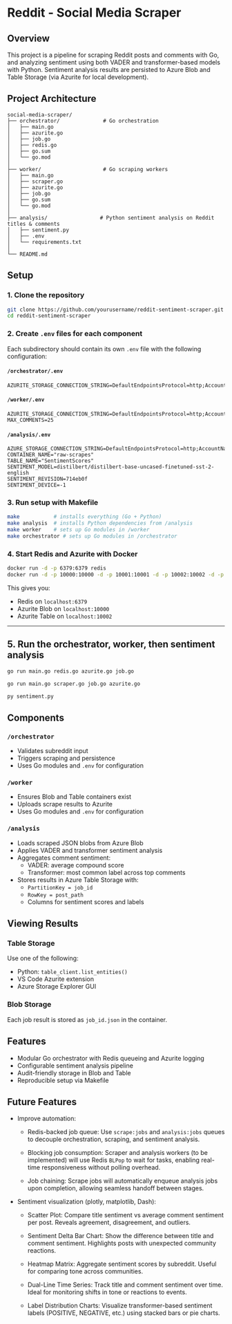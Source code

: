 # Reddit - Social Media Scraper

## Overview

This project is a pipeline for scraping Reddit posts and comments with Go, and analyzing sentiment using both VADER and transformer-based models with Python. Sentiment analysis results are persisted to Azure Blob and Table Storage (via Azurite for local development).

## Project Architecture

```
social-media-scraper/
├── orchestrator/              # Go orchestration
│   ├── main.go
│   ├── azurite.go
│   ├── job.go
│   ├── redis.go
│   ├── go.sum
│   └── go.mod
│
├── worker/                    # Go scraping workers
│   ├── main.go
│   ├── scraper.go
│   ├── azurite.go
│   ├── job.go
│   ├── go.sum
│   └── go.mod
│
├── analysis/                 # Python sentiment analysis on Reddit titles & comments
│   ├── sentiment.py
│   ├── .env
│   └── requirements.txt
│
└── README.md
```

## Setup

### 1. Clone the repository

```bash
git clone https://github.com/yourusername/reddit-sentiment-scraper.git
cd reddit-sentiment-scraper
```

### 2. Create `.env` files for each component

Each subdirectory should contain its own `.env` file with the following configuration:

#### `/orchestrator/.env`

```env
AZURITE_STORAGE_CONNECTION_STRING=DefaultEndpointsProtocol=http;AccountName=devstoreaccount1;AccountKey=Eby8vdM02xNOcqFlqUwJPLlmEtlCDXJ1OUzFT50uSRZ6IFsuFq2UVErCz4I6tq/K1SZFPTOtr/KBHBeksoGMGw==;BlobEndpoint=http://127.0.0.1:10000/devstoreaccount1;QueueEndpoint=http://127.0.0.1:10001/devstoreaccount1;TableEndpoint=http://127.0.0.1:10002/devstoreaccount1;
```

#### `/worker/.env`

```env
AZURITE_STORAGE_CONNECTION_STRING=DefaultEndpointsProtocol=http;AccountName=devstoreaccount1;AccountKey=Eby8vdM02xNOcqFlqUwJPLlmEtlCDXJ1OUzFT50uSRZ6IFsuFq2UVErCz4I6tq/K1SZFPTOtr/KBHBeksoGMGw==;BlobEndpoint=http://127.0.0.1:10000/devstoreaccount1;QueueEndpoint=http://127.0.0.1:10001/devstoreaccount1;TableEndpoint=http://127.0.0.1:10002/devstoreaccount1;
MAX_COMMENTS=25
```

#### `/analysis/.env`

```env
AZURE_STORAGE_CONNECTION_STRING=DefaultEndpointsProtocol=http;AccountName=devstoreaccount1;AccountKey=Eby8vdM02xNOcqFlqUwJPLlmEtlCDXJ1OUzFT50uSRZ6IFsuFq2UVErCz4I6tq/K1SZFPTOtr/KBHBeksoGMGw==;BlobEndpoint=http://127.0.0.1:10000/devstoreaccount1;QueueEndpoint=http://127.0.0.1:10001/devstoreaccount1;TableEndpoint=http://127.0.0.1:10002/devstoreaccount1;
CONTAINER_NAME="raw-scrapes"
TABLE_NAME="SentimentScores"
SENTIMENT_MODEL=distilbert/distilbert-base-uncased-finetuned-sst-2-english
SENTIMENT_REVISION=714eb0f
SENTIMENT_DEVICE=-1
```

### 3. Run setup with Makefile

```bash
make           # installs everything (Go + Python)
make analysis  # installs Python dependencies from /analysis
make worker    # sets up Go modules in /worker
make orchestrator # sets up Go modules in /orchestrator
```

### 4. Start Redis and Azurite with Docker

```bash
docker run -d -p 6379:6379 redis
docker run -d -p 10000:10000 -d -p 10001:10001 -d -p 10002:10002 -d -p 10003:10003 mcr.microsoft.com/azure-storage/azurite
```

This gives you:
- Redis on `localhost:6379`
- Azurite Blob on `localhost:10000`
- Azurite Table on `localhost:10002`

---

## 5. Run the orchestrator, worker, then sentiment analysis

```bash
go run main.go redis.go azurite.go job.go
```

```bash
go run main.go scraper.go job.go azurite.go
```

```bash
py sentiment.py
```

## Components

### `/orchestrator`

- Validates subreddit input
- Triggers scraping and persistence
- Uses Go modules and `.env` for configuration

### `/worker`

- Ensures Blob and Table containers exist
- Uploads scrape results to Azurite
- Uses Go modules and `.env` for configuration

### `/analysis`

- Loads scraped JSON blobs from Azure Blob
- Applies VADER and transformer sentiment analysis
- Aggregates comment sentiment:
  - VADER: average compound score
  - Transformer: most common label across top comments
- Stores results in Azure Table Storage with:
  - `PartitionKey = job_id`
  - `RowKey = post_path`
  - Columns for sentiment scores and labels

## Viewing Results

### Table Storage

Use one of the following:

- Python: `table_client.list_entities()`
- VS Code Azurite extension
- Azure Storage Explorer GUI

### Blob Storage

Each job result is stored as `job_id.json` in the container.

## Features

- Modular Go orchestrator with Redis queueing and Azurite logging
- Configurable sentiment analysis pipeline
- Audit-friendly storage in Blob and Table
- Reproducible setup via Makefile

## Future Features

- Improve automation:
  - Redis-backed job queue: Use `scrape:jobs` and `analysis:jobs` queues to decouple orchestration, scraping, and sentiment analysis.

  - Blocking job consumption: Scraper and analysis workers (to be implemented) will use Redis `BLPop` to wait for tasks, enabling real-time responsiveness without polling overhead.

  - Job chaining: Scrape jobs will automatically enqueue analysis jobs upon completion, allowing seamless handoff between stages.
- Sentiment visualization (plotly, matplotlib, Dash):
  - Scatter Plot: Compare title sentiment vs average comment sentiment per post. Reveals agreement, disagreement, and outliers.

  - Sentiment Delta Bar Chart: Show the difference between title and comment sentiment. Highlights posts with unexpected community reactions.

  - Heatmap Matrix: Aggregate sentiment scores by subreddit. Useful for comparing tone across communities.

  - Dual-Line Time Series: Track title and comment sentiment over time. Ideal for monitoring shifts in tone or reactions to events.

  - Label Distribution Charts: Visualize transformer-based sentiment labels (POSITIVE, NEGATIVE, etc.) using stacked bars or pie charts.